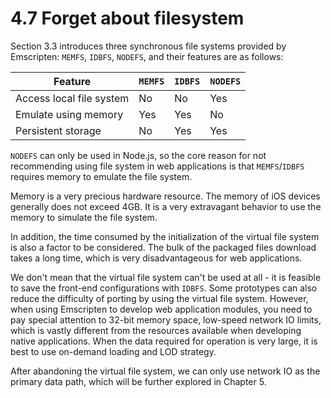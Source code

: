 # 4.7 Forget about filesystem

Section 3.3 introduces three synchronous file systems provided by Emscripten: `MEMFS`, `IDBFS`, `NODEFS`, and their features are as follows:

Feature | `MEMFS` | `IDBFS` | `NODEFS`
-|-|-|-
Access local file system | No | No | Yes
Emulate using memory | Yes | Yes | No
Persistent storage | No | Yes | Yes

`NODEFS` can only be used in Node.js, so the core reason for not recommending using file system in web applications is that `MEMFS`/`IDBFS` requires memory to emulate the file system.

Memory is a very precious hardware resource. The memory of iOS devices generally does not exceed 4GB. It is a very extravagant behavior to use the memory to simulate the file system.

In addition, the time consumed by the initialization of the virtual file system is also a factor to be considered. The bulk of the packaged files download takes a long time, which is very disadvantageous for web applications.

We don't mean that the virtual file system can't be used at all - it is feasible to save the front-end configurations with `IDBFS`. Some prototypes can also reduce the difficulty of porting by using the virtual file system. However, when using Emscripten to develop web application modules, you need to pay special attention to 32-bit memory space, low-speed network IO limits, which is vastly different from the resources available when developing native applications. When the data required for operation is very large, it is best to use on-demand loading and LOD strategy.

After abandoning the virtual file system, we can only use network IO as the primary data path, which will be further explored in Chapter 5.